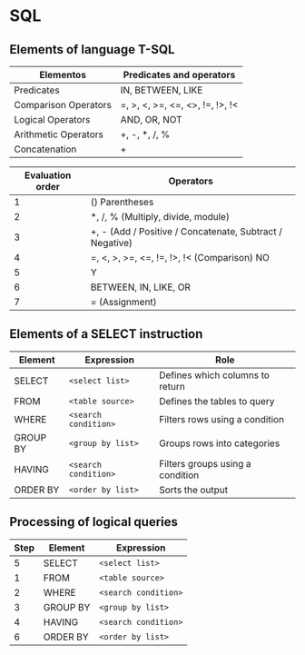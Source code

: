 # SQL
## Elements of language T-SQL
| Elementos             | Predicates and operators |
|------------------------|-------------------------|
| Predicates            | IN, BETWEEN, LIKE      |
| Comparison Operators  | =, >, <, >=, <=, <>, !=, !>, !< |
| Logical Operators     | AND, OR, NOT           |
| Arithmetic Operators  | +, -, *, /, %          |
| Concatenation         | +                      |

| Evaluation order| Operators                                      |
|----------------------|------------------------------------------------|
| 1                    | () Parentheses                                |
| 2                    | *, /, % (Multiply, divide, module)        |
| 3                    | +, - (Add / Positive / Concatenate, Subtract / Negative) |
| 4                    | =, <, >, >=, <=, !=, !>, !< (Comparison) NO  |
| 5                    | Y                                             |
| 6                    | BETWEEN, IN, LIKE, OR                         |
| 7                    | = (Assignment)                                |

## Elements of a SELECT instruction
| **Element**  | **Expression**         | **Role**                              |
|--------------|------------------------|---------------------------------------|
| SELECT       | `<select list>`        | Defines which columns to return       |
| FROM         | `<table source>`       | Defines the tables to query           |
| WHERE        | `<search condition>`   | Filters rows using a condition        |
| GROUP BY     | `<group by list>`      | Groups rows into categories           |
| HAVING       | `<search condition>`   | Filters groups using a condition      |
| ORDER BY     | `<order by list>`      | Sorts the output                      |

## Processing of logical queries
| **Step** | **Element**  | **Expression**         |
|----------|--------------|------------------------|
| 5        | SELECT       | `<select list>`        |
| 1        | FROM         | `<table source>`       |
| 2        | WHERE        | `<search condition>`   |
| 3        | GROUP BY     | `<group by list>`      |
| 4        | HAVING       | `<search condition>`   |
| 6        | ORDER BY     | `<order by list>`      |

